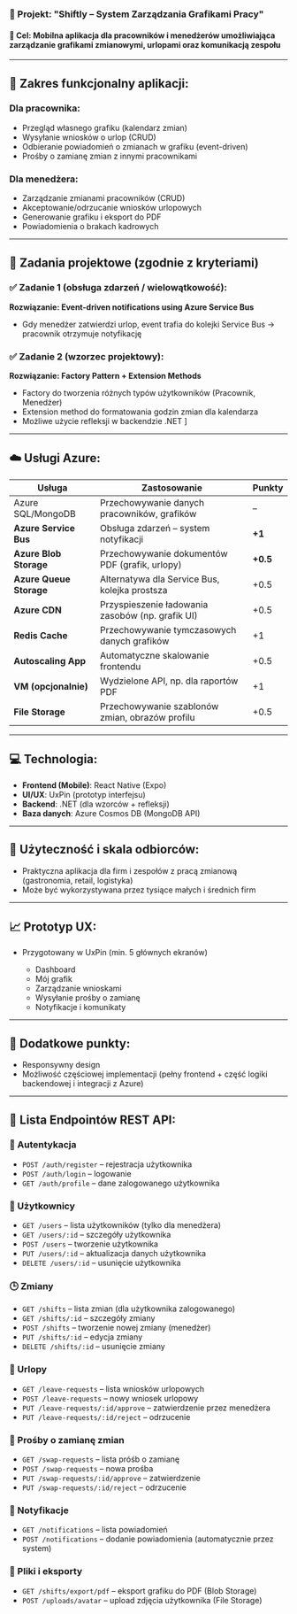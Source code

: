 ### 📱 Projekt: "Shiftly – System Zarządzania Grafikami Pracy"



#### 🎯 Cel: Mobilna aplikacja dla pracowników i menedżerów umożliwiająca zarządzanie grafikami zmianowymi, urlopami oraz komunikacją zespołu

---

## 🔧 Zakres funkcjonalny aplikacji:

### Dla pracownika:

* Przegląd własnego grafiku (kalendarz zmian)
* Wysyłanie wniosków o urlop (CRUD)
* Odbieranie powiadomień o zmianach w grafiku (event-driven)
* Prośby o zamianę zmian z innymi pracownikami

### Dla menedżera:

* Zarządzanie zmianami pracowników (CRUD)
* Akceptowanie/odrzucanie wniosków urlopowych
* Generowanie grafiku i eksport do PDF
* Powiadomienia o brakach kadrowych

---

## 📐 Zadania projektowe (zgodnie z kryteriami)

### ✅ Zadanie 1 (obsługa zdarzeń / wielowątkowość):

**Rozwiązanie: Event-driven notifications using Azure Service Bus**

* Gdy menedżer zatwierdzi urlop, event trafia do kolejki Service Bus → pracownik otrzymuje notyfikację

### ✅ Zadanie 2 (wzorzec projektowy):

**Rozwiązanie: Factory Pattern + Extension Methods**

* Factory do tworzenia różnych typów użytkowników (Pracownik, Menedżer)
* Extension method do formatowania godzin zmian dla kalendarza
* Możliwe użycie refleksji w backendzie .NET ]

---

## ☁️ Usługi Azure:

| Usługa                  | Zastosowanie                                     | Punkty   |
| ----------------------- | ------------------------------------------------ | -------- |
| Azure SQL/MongoDB       | Przechowywanie danych pracowników, grafików      | –        |
| **Azure Service Bus**   | Obsługa zdarzeń – system notyfikacji             | **+1**   |
| **Azure Blob Storage**  | Przechowywanie dokumentów PDF (grafik, urlopy)   | **+0.5** |
| **Azure Queue Storage** | Alternatywa dla Service Bus, kolejka prostsza    | +0.5     |
| **Azure CDN**           | Przyspieszenie ładowania zasobów (np. grafik UI) | +0.5     |
| **Redis Cache**         | Przechowywanie tymczasowych danych grafików      | +1       |
| **Autoscaling App**     | Automatyczne skalowanie frontendu                | +0.5     |
| **VM (opcjonalnie)**    | Wydzielone API, np. dla raportów PDF             | +1       |
| **File Storage**        | Przechowywanie szablonów zmian, obrazów profilu  | +0.5     |

---

## 💻 Technologia:

* **Frontend (Mobile)**: React Native (Expo)
* **UI/UX**: UxPin (prototyp interfejsu)
* **Backend**: .NET (dla wzorców + refleksji)
* **Baza danych**: Azure Cosmos DB (MongoDB API) 

---

## 📲 Użyteczność i skala odbiorców:

* Praktyczna aplikacja dla firm i zespołów z pracą zmianową (gastronomia, retail, logistyka)
* Może być wykorzystywana przez tysiące małych i średnich firm

---

## 📈 Prototyp UX:

* Przygotowany w UxPin (min. 5 głównych ekranów)

  * Dashboard
  * Mój grafik
  * Zarządzanie wnioskami
  * Wysyłanie prośby o zamianę
  * Notyfikacje i komunikaty

---

## 📌 Dodatkowe punkty:

* Responsywny design
* Możliwość częściowej implementacji (pełny frontend + część logiki backendowej i integracji z Azure)

---

## 🔁 Lista Endpointów REST API:

### 👤 Autentykacja

* `POST /auth/register` – rejestracja użytkownika
* `POST /auth/login` – logowanie
* `GET /auth/profile` – dane zalogowanego użytkownika

### 👥 Użytkownicy

* `GET /users` – lista użytkowników (tylko dla menedżera)
* `GET /users/:id` – szczegóły użytkownika
* `POST /users` – tworzenie użytkownika
* `PUT /users/:id` – aktualizacja danych użytkownika
* `DELETE /users/:id` – usunięcie użytkownika

### 🕒 Zmiany

* `GET /shifts` – lista zmian (dla użytkownika zalogowanego)
* `GET /shifts/:id` – szczegóły zmiany
* `POST /shifts` – tworzenie nowej zmiany (menedżer)
* `PUT /shifts/:id` – edycja zmiany
* `DELETE /shifts/:id` – usunięcie zmiany

### 🌴 Urlopy

* `GET /leave-requests` – lista wniosków urlopowych
* `POST /leave-requests` – nowy wniosek urlopowy
* `PUT /leave-requests/:id/approve` – zatwierdzenie przez menedżera
* `PUT /leave-requests/:id/reject` – odrzucenie

### 🔄 Prośby o zamianę zmian

* `GET /swap-requests` – lista próśb o zamianę
* `POST /swap-requests` – nowa prośba
* `PUT /swap-requests/:id/approve` – zatwierdzenie
* `PUT /swap-requests/:id/reject` – odrzucenie

### 🔔 Notyfikacje

* `GET /notifications` – lista powiadomień
* `POST /notifications` – dodanie powiadomienia (automatycznie przez system)

### 📁 Pliki i eksporty

* `GET /shifts/export/pdf` – eksport grafiku do PDF (Blob Storage)
* `POST /uploads/avatar` – upload zdjęcia użytkownika (File Storage)
